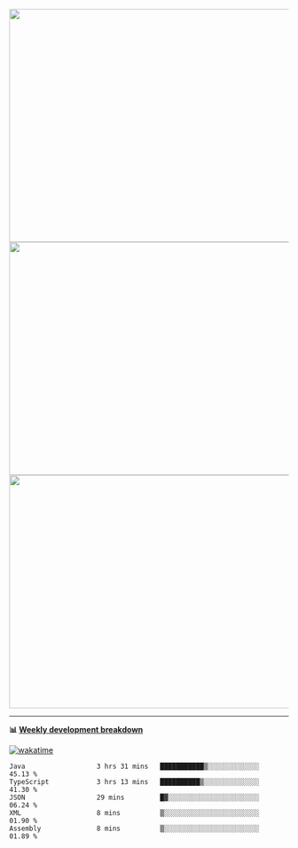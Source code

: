 <p float="left" align="middle"><img src="https://user-images.githubusercontent.com/56089155/195064669-12bd89bb-53c9-44b1-9fd8-993f93f585e1.png" width="600px" height="420px">
<img src="https://user-images.githubusercontent.com/56089155/195064706-c37aa3c8-f669-46c9-abba-1eadcbb910c5.png" width="600px" height="420px">
<img src="https://user-images.githubusercontent.com/56089155/195064753-0de674c7-4fc7-4831-a8a5-402e19cc77be.png" width="600px" height="420px"></p>

<hr />

**📊 [Weekly development breakdown](https://wakatime.com/@Ari24)**

[![wakatime](https://wakatime.com/badge/user/ca34c016-707f-4382-84cf-1823913a1423.svg)](https://wakatime.com/@ca34c016-707f-4382-84cf-1823913a1423)

<!--START_SECTION:waka-->

```text
Java                  3 hrs 31 mins   ███████████▒░░░░░░░░░░░░░   45.13 %
TypeScript            3 hrs 13 mins   ██████████▒░░░░░░░░░░░░░░   41.30 %
JSON                  29 mins         █▓░░░░░░░░░░░░░░░░░░░░░░░   06.24 %
XML                   8 mins          ▒░░░░░░░░░░░░░░░░░░░░░░░░   01.90 %
Assembly              8 mins          ▒░░░░░░░░░░░░░░░░░░░░░░░░   01.89 %
```

<!--END_SECTION:waka-->
